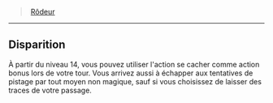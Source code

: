 ﻿---
!Generic
Id: ranger_hd.md#disparition
ParentLink: ranger_hd.md#rôdeur
Name: Disparition
ParentName: Rôdeur
NameLevel: 2
Attributes: {}
---
> [Rôdeur](hd_ranger.md)

---

## Disparition

À partir du niveau 14, vous pouvez utiliser l'action se cacher comme action bonus lors de votre tour. Vous arrivez aussi à échapper aux tentatives de pistage par tout moyen non magique, sauf si vous choisissez de laisser des traces de votre passage.

